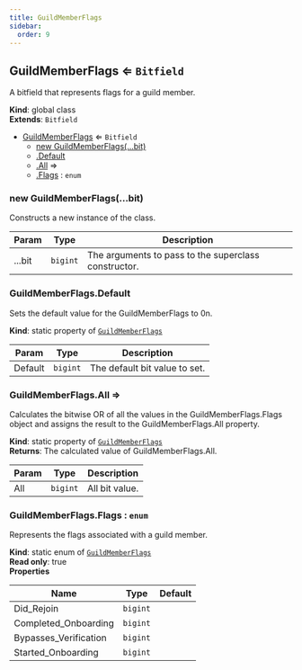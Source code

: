 ```yaml
---
title: GuildMemberFlags
sidebar:
  order: 9
---
```




## GuildMemberFlags ⇐ <code>Bitfield</code>
A bitfield that represents flags for a guild member.

**Kind**: global class  
**Extends**: <code>Bitfield</code>  

* [GuildMemberFlags](#GuildMemberFlags) ⇐ <code>Bitfield</code>
    * [new GuildMemberFlags(...bit)](#new_GuildMemberFlags_new)
    * [.Default](#GuildMemberFlags.Default)
    * [.All](#GuildMemberFlags.All) ⇒
    * [.Flags](#GuildMemberFlags.Flags) : <code>enum</code>

<a name="new_GuildMemberFlags_new"></a>

### new GuildMemberFlags(...bit)
Constructs a new instance of the class.


| Param | Type | Description |
| --- | --- | --- |
| ...bit | <code>bigint</code> | The arguments to pass to the superclass constructor. |

<a name="GuildMemberFlags.Default"></a>

### GuildMemberFlags.Default
Sets the default value for the GuildMemberFlags to 0n.

**Kind**: static property of [<code>GuildMemberFlags</code>](#GuildMemberFlags)  

| Param | Type | Description |
| --- | --- | --- |
| Default | <code>bigint</code> | The default bit value to set. |

<a name="GuildMemberFlags.All"></a>

### GuildMemberFlags.All ⇒
Calculates the bitwise OR of all the values in the GuildMemberFlags.Flags objectand assigns the result to the GuildMemberFlags.All property.

**Kind**: static property of [<code>GuildMemberFlags</code>](#GuildMemberFlags)  
**Returns**: The calculated value of GuildMemberFlags.All.  

| Param | Type | Description |
| --- | --- | --- |
| All | <code>bigint</code> | All bit value. |

<a name="GuildMemberFlags.Flags"></a>

### GuildMemberFlags.Flags : <code>enum</code>
Represents the flags associated with a guild member.

**Kind**: static enum of [<code>GuildMemberFlags</code>](#GuildMemberFlags)  
**Read only**: true  
**Properties**

| Name | Type | Default |
| --- | --- | --- |
| Did_Rejoin | <code>bigint</code> | <code></code> | 
| Completed_Onboarding | <code>bigint</code> | <code></code> | 
| Bypasses_Verification | <code>bigint</code> | <code></code> | 
| Started_Onboarding | <code>bigint</code> | <code></code> | 

